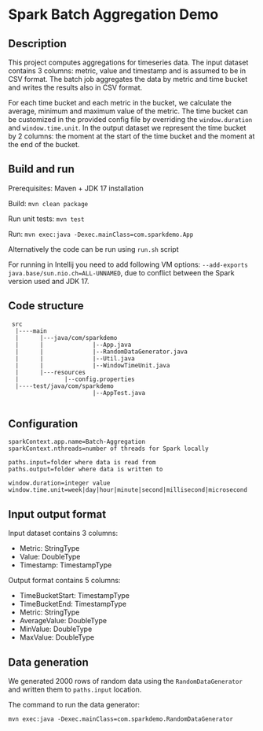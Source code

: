 # Spark Batch Aggregation Demo

## Description
This project computes aggregations for timeseries data. The input dataset contains 3 columns: metric, value and timestamp and is assumed to be in CSV format. 
The batch job aggregates the data by metric and time bucket and writes the results also in CSV format.

For each time bucket and each metric in the bucket, we calculate the average, minimum and maximum value of the metric.
The time bucket can be customized in the provided config file by overriding the `window.duration` and `window.time.unit`. 
In the output dataset we represent the time bucket by 2 columns: the moment at the start of the time bucket and the moment at the end of the bucket.


## Build and run
Prerequisites: Maven + JDK 17 installation

Build: `mvn clean package`

Run unit tests: `mvn test`

Run: `mvn exec:java -Dexec.mainClass=com.sparkdemo.App`

Alternatively the code can be run using `run.sh` script

For running in Intellij you need to add following VM options: `--add-exports java.base/sun.nio.ch=ALL-UNNAMED`, due to conflict between the Spark version used and JDK 17.

## Code structure
```
 src
  |----main
  |      |---java/com/sparkdemo
  |      |              |--App.java
  |      |              |--RandomDataGenerator.java
  |      |              |--Util.java
  |      |              |--WindowTimeUnit.java
  |      |---resources
  |             |--config.properties
  |----test/java/com/sparkdemo
                        |--AppTest.java
  
```
## Configuration
```
sparkContext.app.name=Batch-Aggregation
sparkContext.nthreads=number of threads for Spark locally

paths.input=folder where data is read from
paths.output=folder where data is written to

window.duration=integer value
window.time.unit=week|day|hour|minute|second|millisecond|microsecond
```

## Input output format
Input dataset contains 3 columns:
- Metric: StringType
- Value: DoubleType
- Timestamp: TimestampType

Output format contains 5 columns:
- TimeBucketStart: TimestampType
- TimeBucketEnd: TimestampType
- Metric: StringType
- AverageValue: DoubleType
- MinValue: DoubleType
- MaxValue: DoubleType

## Data generation
We generated 2000 rows of random data using the `RandomDataGenerator` and written them to `paths.input` location. 

The command to run the data generator:

`mvn exec:java -Dexec.mainClass=com.sparkdemo.RandomDataGenerator`
